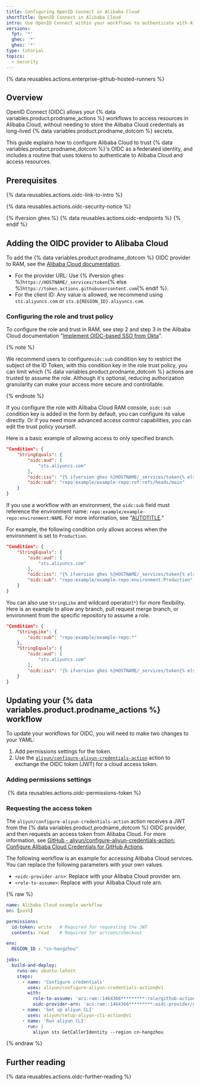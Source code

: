 ```yaml
---
title: Configuring OpenID Connect in Alibaba Cloud
shortTitle: OpenID Connect in Alibaba Cloud
intro: Use OpenID Connect within your workflows to authenticate with Alibaba Cloud.
versions:
  fpt: '*'
  ghec: '*'
  ghes: '*'
type: tutorial
topics:
  - Security
---
```


{% data reusables.actions.enterprise-github-hosted-runners %}

## Overview

OpenID Connect (OIDC) allows your {% data variables.product.prodname_actions %} workflows to access resources in Alibaba Cloud, without needing to store the Alibaba Cloud credentials as long-lived {% data variables.product.prodname_dotcom %} secrets.

This guide explains how to configure Alibaba Cloud to trust {% data variables.product.prodname_dotcom %}'s OIDC as a federated identity, and includes a routine that uses tokens to authenticate to Alibaba Cloud and access resources.

## Prerequisites

{% data reusables.actions.oidc-link-to-intro %}

{% data reusables.actions.oidc-security-notice %}

{% ifversion ghes %}
{% data reusables.actions.oidc-endpoints %}
{% endif %}

## Adding the OIDC provider to Alibaba Cloud

To add the {% data variables.product.prodname_dotcom %} OIDC provider to RAM, see the [Alibaba Cloud documentation](https://www.alibabacloud.com/help/en/ram/user-guide/manage-an-oidc-idp).

- For the provider URL: Use  {% ifversion ghes %}`https://HOSTNAME/_services/token`{% else %}`https://token.actions.githubusercontent.com`{% endif %}.
- For the client ID: Any value is allowed, we recommend using `sts.aliyuncs.com` or `sts.${REGION_ID}.aliyuncs.com`.

### Configuring the role and trust policy

To configure the role and trust in RAM, see step 2 and step 3 in the Alibaba Cloud documentation "[Implement OIDC-based SSO from Okta](https://www.alibabacloud.com/help/en/ram/user-guide/implement-oidc-based-sso-from-okta)".

{% note %}

We recommend users to configure`oidc:sub` condition key to restrict the subject of the ID Token, with this condition key in the role trust policy, you can limit which {% data variables.product.prodname_dotcom %} actions are trusted to assume the role. Although it's optional, reducing authorization granularity can make your access more secure and controllable.

{% endnote %}

If you configure the role with Alibaba Cloud RAM console, `oidc:sub` condition key is added in the form by default, you can configure its value directly. Or if you need more advanced access control capabilities, you can edit the trust policy yourself.

Here is a basic example of allowing access to only specified branch.

```json
"Condition": {
    "StringEquals": {
        "oidc:aud": [
            "sts.aliyuncs.com"
        ],
        "oidc:iss": "{% ifversion ghes %}HOSTNAME/_services/token{% else %}token.actions.githubusercontent.com{% endif %}",
        "oidc:sub": "repo:example/example-repo:ref:refs/heads/main"
    }
}
```

If you use a workflow with an environment, the `oidc:sub` field must reference the environment name: `repo:example/example-repo:environment:NAME`. For more information, see "[AUTOTITLE](/actions/deployment/security-hardening-your-deployments/about-security-hardening-with-openid-connect#understanding-the-oidc-token)."

For example, the following condition only allows access when the environment is set to `Production`.

```json
"Condition": {
    "StringEquals": {
        "oidc:aud": [
            "sts.aliyuncs.com"
        ],
        "oidc:iss": "{% ifversion ghes %}HOSTNAME/_services/token{% else %}token.actions.githubusercontent.com{% endif %}",
        "oidc:sub": "repo:example/example-repo:environment:Production"
    }
}
```

You can also use `StringLike`  and wildcard operator(`*`) for more flexibility. Here is an example to allow any branch, pull request merge branch, or environment from the specific repository to assume a role.

```json
"Condition": {
    "StringLike": {
        "oidc:sub": "repo:example/example-repo:*"
    },
    "StringEquals": {
        "oidc:aud": [
            "sts.aliyuncs.com"
        ],
        "oidc:iss": "{% ifversion ghes %}HOSTNAME/_services/token{% else %}token.actions.githubusercontent.com{% endif %}"
    }
}
```

## Updating your {% data variables.product.prodname_actions %} workflow

To update your workflows for OIDC, you will need to make two changes to your YAML:

1. Add permissions settings for the token.
2. Use the [`aliyun/configure-aliyun-credentials-action`](https://github.com/aliyun/configure-aliyun-credentials-action) action to exchange the OIDC token (JWT) for a cloud access token.

### Adding permissions settings

 {% data reusables.actions.oidc-permissions-token %}

### Requesting the access token

The `aliyun/configure-aliyun-credentials-action` action receives a JWT from the {% data variables.product.prodname_dotcom %} OIDC provider, and then requests an access token from Alibaba Cloud. For more information, see [GitHub - aliyun/configure-aliyun-credentials-action: Configure Alibaba Cloud Credentials for GitHub Actions](https://github.com/aliyun/configure-aliyun-credentials-action).

The following workflow is an example for accessing Alibaba Cloud services. You can replace the following parameters with your own values.

- `<oidc-provider-arn>`: Replace with your Alibaba Cloud provider arn.
- `<role-to-assume>`: Replace with your Alibaba Cloud role arn.

{% raw %}

```yaml copy
name: Alibaba Cloud example workflow
on: [push]

permissions:
  id-token: write   # Required for requesting the JWT
  contents: read    # Required for actions/checkout

env:
  REGION_ID : "cn-hangzhou"

jobs:
  build-and-deploy:
    runs-on: ubuntu-latest
    steps:
      - name: 'Configure credentials'
        uses: aliyun/configure-aliyun-credentials-action@v1
        with:
          role-to-assume: 'acs:ram::1464366*********:role/github-actions'
          oidc-provider-arn: 'acs:ram::1464366*********:oidc-provider/github'
      - name: 'Set up aliyun CLI'
        uses: aliyun/setup-aliyun-cli-action@v1
      - name: 'Run aliyun CLI'
        run: |
          aliyun sts GetCallerIdentity --region cn-hangzhou
```

{% endraw %}

## Further reading

{% data reusables.actions.oidc-further-reading %}

